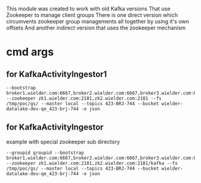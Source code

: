 This module was created to work with old Kafka versions
That use Zookeeper to manage client groups
There is one direct version which circumvents zookeeper group managements all together by using it's own offsets
And another indirect version that uses the zookeeper mechanism


cmd args
=

for KafkaActivityIngestor1
-
```
--bootstrap broker1.wielder.com:6667,broker2.wielder.com:6667,broker3.wielder.com:6667 --zookeeper zk1.wielder.com:2181,zk2.wielder.com:2181 --fs /tmp/poc/gs/ --master local --topics 423-BRJ-744 --bucket wielder-datalake-dev-qe_423-brj-744 -o json
```

for KafkaActivityIngestor
-
example with special zookeeper sub directory
```
--groupid groupid --bootstrap broker1.wielder.com:6667,broker2.wielder.com:6667,broker3.wielder.com:6667 --zookeeper zk1.wielder.com:2181,zk2.wielder.com:2181/kafka --fs /tmp/poc/gs/ --master local --topics 423-BRJ-744 --bucket wielder-datalake-dev-qe_423-brj-744 -o json
```